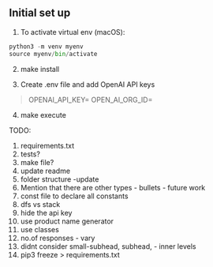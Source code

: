 ## Initial set up
1. To activate virtual env (macOS):
```python
python3 -m venv myenv
source myenv/bin/activate
```
2. make install

3. Create .env file and add OpenAI API keys
>OPENAI_API_KEY=
>OPEN_AI_ORG_ID=

4. make execute



TODO:
1. requirements.txt
2. tests?
3. make file?
4. update readme
5. folder structure -update
6. Mention that there are other types - bullets - future work
7. const file to declare all constants
8. dfs vs stack 
9. hide the api key
10. use product name generator 
11. use classes
12. no.of responses - vary
13. didnt consider small-subhead, subhead, - inner levels
14. pip3 freeze > requirements.txt


